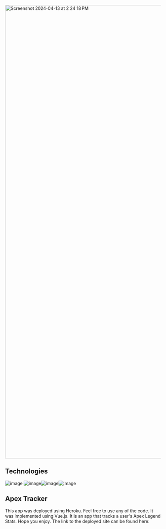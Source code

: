 <img width="1470" alt="Screenshot 2024-04-13 at 2 24 18 PM" src="https://github.com/Shankary23/apex-tracker/assets/137834625/6bc149fe-89e5-480d-9f59-06bb2fed5a8c">




## Technologies
![image](https://github.com/Shankary23/apex-tracker/assets/137834625/e6c5fc51-bb26-413b-93a0-46a5dd3f86d0) ![image](https://github.com/Shankary23/apex-tracker/assets/137834625/5ccadef7-ff6a-48c3-b29a-0d7a1addce40)![image](https://github.com/Shankary23/apex-tracker/assets/137834625/d9b4d028-38e0-42b5-8044-f78f7fd42376)![image](https://github.com/Shankary23/apex-tracker/assets/137834625/4bf47411-58db-46c3-8910-8727485b2299)

 
## Apex Tracker
This app was deployed using Heroku. Feel free to use any of the code. It was implemented using Vue.js. It is an app that tracks a user's Apex Legend Stats. Hope you enjoy. The link to the deployed site can be found here:


